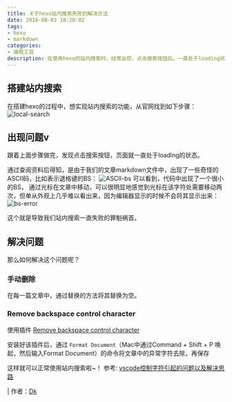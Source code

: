 ```yaml
---
title: 关于hexo站内搜索失败的解决方法
date: 2018-08-03 18:20:02
tags:
- hexo
- markdown
categories:
- 编程工具
description: 在使用hexo的站内搜索时，经常出现，点击搜索按钮后，一直处于loading状态，经查阅资料后发现是因为在写markdown文件的时候出现了一些奇怪的ASCII码，比如表示退格键的BS。
---
```


## 搭建站内搜索
在搭建hexo的过程中，想实现站内搜索的功能，从官网找到如下步骤：
![local-search](/images/search-problem/local-search.png)

## 出现问题v
跟着上面步骤做完，发现点击搜索按钮，页面就一直处于loading的状态。

通过查阅资料后得知，是由于我们的文章markdown文件中，出现了一些奇怪的ASCII码，比如表示退格键的BS：
![ASCII-bs](/images/search-problem/ASCII-bs.png)
可以看到，代码中出现了一个很小的BS，
通过光标在文章中移动，可以很明显地感觉到光标在该字符处需要移动两次，但单从外观上几乎难以看出来，因为编辑器显示的时候不会将其显示出来：
![bs-error](/images/search-problem/bs-error.png)

这个就是导致我们站内搜索一直失败的罪魁祸首。

## 解决问题
那么如何解决这个问题呢？
### 手动删除
在每一篇文章中，通过替换的方法将其替换为空。

### Remove backspace control character
使用插件 [Remove backspace control character](https://marketplace.visualstudio.com/items?itemName=satokaz.vscode-bs-ctrlchar-remover)

安装好该插件后，通过 `Format Document`（Mac中通过Command + Shift + P 唤起，然后输入Format Document）的命令将文章中的异常字符去除，再保存

这样就可以正常使用站内搜索啦~！
参考: [vscode控制字符引起的问题以及解决思路](https://wdd.js.org/vscode-control-characters-problem.html)

| 作者：[Dk](https://darkindom.github.io)